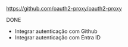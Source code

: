 https://github.com/oauth2-proxy/oauth2-proxy

DONE
- Integrar autenticação com Github
- Integrar autenticação com Entra ID
